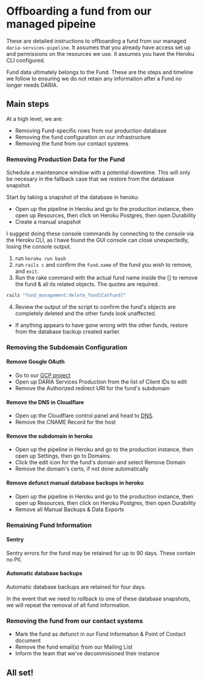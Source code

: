 # Offboarding a fund from our managed pipeine

These are detailed instructions to offboarding a fund from our managed `daria-services-pipeline`. It assumes that you already have access set up and permissions on the resources we use. It assumes you have the Heroku CLI configured.

Fund data ultimately belongs to the Fund. These are the steps and timeline we follow to ensuring we do not retain any information after a Fund no longer needs DARIA.

## Main steps

At a high level, we are:

  - Removing Fund-specific rows from our production database
  - Removing the fund configuration on our infrastructure
  - Removing the fund from our contact systems

### Removing Production Data for the Fund

Schedule a maintenance window with a potential downtime. This will only be necesary in the fallback case that we restore from the database snapshot.

Start by taking a snapshot of the database in heroku:
  - Open up the pipeline in Heroku and go to the production instance, then open up Resources, then click on Heroku Postgres, then open Durability
  - Create a manual snapshot

I suggest doing these console commands by connecting to the console via the Heroku CLI, as I have found the GUI console can close unexpectedly, losing the console output.

1. run `heroku run bash`
2. run `rails c` and confirm the `fund.name` of the fund you wish to remove, and `exit`.
3.  Run the rake command with the actual fund name inside the [] to remove the fund & all its related objects. The quotes are required.
  ```bash
  rails "fund_management:delete_fund[CatFund]"
  ```
4. Review the output of the script to confirm the fund's objects are completely deleted and the other funds look unaffected.
  - If anything appears to have gone wrong with the other funds, restore from the database backup created earlier.

### Removing the Subdomain Configuration

#### Remove Google OAuth
  - Go to our [GCP project](https://console.cloud.google.com/apis/credentials?project=daria-services-multitenant)
  - Open up DARIA Services Production from the list of Client IDs to edit
  - Remove the Authorized redirect URI for the fund's subdomain
#### Remove the DNS in Cloudflare
  - Open up the Cloudflare control panel and head to [DNS](https://dash.cloudflare.com/04a3c6a398793e6f59a1dbcadcd9ddc9/dariaservices.com/dns).
  - Remove the CNAME Record for the host
#### Remove the subdomain in heroku
  - Open up the pipeline in Heroku and go to the production instance, then open up Settings, then go to Domains.
  - Click the edit icon for the fund's domain and select Remove Domain
  - Remove the domain's certs, if not done automatically
#### Remove defunct manual database backups in heroku
  - Open up the pipeline in Heroku and go to the production instance, then open up Resources, then click on Heroku Postgres, then open Durability
  - Remove all Manual Backups & Data Exports

### Remaining Fund Information

#### Sentry
Sentry errors for the fund may be retained for up to 90 days. These contain no PII.

#### Automatic database backups
Automatic database backups are retained for four days.

In the event that we need to rollback to one of these database snapshots, we will repeat the removal of all fund information.

### Removing the fund from our contact systems

  - Mark the fund as defunct in our Fund Information & Point of Contact document
  - Remove the fund email(s) from our Mailing List
  - Inform the team that we've decommisioned their instance

## All set!
